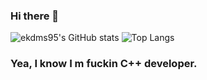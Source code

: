 ### Hi there 👋

<!--
**ekdms95/ekdms95** is a ✨ _special_ ✨ repository because its `README.md` (this file) appears on your GitHub profile.

Here are some ideas to get you started:

- 🔭 I’m currently working on ...
- 🌱 I’m currently learning ...
- 👯 I’m looking to collaborate on ...
- 🤔 I’m looking for help with ...
- 💬 Ask me about ...
- 📫 How to reach me: ...
- 😄 Pronouns: ...
- ⚡ Fun fact: ...
-->

![ekdms95's GitHub stats](https://github-readme-stats.vercel.app/api?username=ekdms95&show_icons=true&theme=tokyonight)
![Top Langs](https://github-readme-stats.vercel.app/api/top-langs/?username=ekdms95&layout=compact&theme=tokyonight)

### Yea, I know I m fuckin C++ developer.
